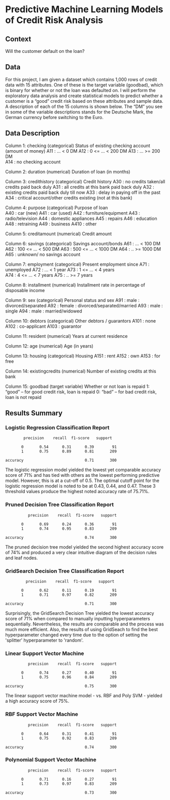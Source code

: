 # Predictive Machine Learning Models of Credit Risk Analysis

## Context

Will the customer default on the loan?

## Data
For this project, I am given a dataset which contains 1,000 rows of credit data with 
15 attributes. One of these is the target variable (goodbad), which is binary for whether or not the 
loan was defaulted on. I will perform the exploratory data analysis and create 
statistical models to predict whether a customer is a “good” credit risk based on these attributes 
and sample data. 
A description of each of the 15 columns is shown below. The “DM” you see in 
some of the variable descriptions stands for the Deutsche Mark, the German currency before 
switching to the Euro. 

## Data Description
Column 1: checking (categorical) 
Status of existing checking account (amount of money) 
A11 :      ... <    0 DM 
A12 : 0 <= ... <  200 DM 
A13 :      ... >= 200 DM  
A14 : no checking account 
 
Column 2: duration (numerical) 
        Duration of loan (in months) 
 
Column 3: credithistory (categorical) 
        Credit history 
        A30 : no credits taken/all credits paid back duly 
               A31 : all credits at this bank paid back duly 
        A32 : existing credits paid back duly till now 
              A33 : delay in paying off in the past 
        A34 : critical account/other credits existing (not at this bank) 
 
Column 4:  purpose (categorical) 
        Purpose of loan         
A40 : car (new) 
        A41 : car (used) 
        A42 : furniture/equipment 
        A43 : radio/television 
        A44 : domestic appliances 
        A45 : repairs 
        A46 : education         
A48 : retraining 
        A49 : business 
       A410 : other

Column 5: creditamount (numerical) 
        Credit amount 
 
Column 6: savings (categorical) 
        Savings account/bonds 
        A61 :          ... <  100 DM 
        A62 :   100 <= ... <  500 DM 
        A63 :   500 <= ... < 1000 DM 
        A64 :          .. >= 1000 DM 
               A65 :   unknown/ no savings account 
 
Column 7: employment (categorical) 
        Present employment since 
        A71 : unemployed 
        A72 :       ... < 1 year 
        A73 : 1  <= ... < 4 years   
        A74 : 4  <= ... < 7 years 
        A75 :       .. >= 7 years 
 
Column 8: installment (numerical) 
        Installment rate in percentage of disposable income 
 
Column 9: sex (categorical) 
        Personal status and sex 
        A91 : male   : divorced/separated 
        A92 : female : divorced/separated/married 
               A93 : male   : single 
        A94 : male   : married/widowed 
 
Column 10: debtors (categorical) 
        Other debtors / guarantors 
        A101 : none 
        A102 : co-applicant 
        A103 : guarantor 
 
Column 11: resident (numerical) 
        Years at current residence 
 
Column 12: age (numerical) 
        Age (in years) 
 
Column 13: housing (categorical) 
        Housing 
        A151 : rent 
        A152 : own 
        A153 : for free 
        
Column 14: existingcredits (numerical) 
               Number of existing credits at this bank 
 
Column 15: goodbad (target variable) 
  Whether or not loan is repaid 
  1: “good” – for good credit risk, loan is repaid 
  0: “bad” – for bad credit risk, loan is not repaid 
 

## Results Summary
### Logistic Regression Classification Report
            precision    recall  f1-score   support

           0       0.54      0.31      0.39        91
           1       0.75      0.89      0.81       209

    accuracy                           0.71       300

The logistic regression model yielded the lowest yet comparable accuracy score of 71% and has tied with others as the lowest performing predictive model. However, this is at a cut-off of 0.5. The optimal cutoff point for the logistic regression model is noted to be at 0.43, 0.44, and 0.47. These 3 threshold values produce the highest noted accuracy rate of 75.71%.
### Pruned Decision Tree Classification Report
              precision    recall  f1-score   support

           0       0.69      0.24      0.36        91
           1       0.74      0.95      0.83       209

    accuracy                           0.74       300
The pruned decision tree model yielded the second highest accuracy score of 74% and produced a very clear intuitive diagram of the decision rules and leaf nodes.
### GridSearch Decision Tree Classification Report
             precision    recall  f1-score   support

           0       0.62      0.11      0.19        91
           1       0.71      0.97      0.82       209

    accuracy                           0.71       300
Surprisingly, the GridSearch Decision Tree yielded the lowest accuracy score of 71% when compared to manually inputting hyperparameters sequentially. Nevertheless, the results are comparable and the process was much more efficient. Also, the results of using GridSeach to find the best hyperparameter changed every time due to the option of setting the 'splitter' hyperparameter to 'random'.
### Linear Support Vector Machine
              precision    recall  f1-score   support

           0       0.74      0.27      0.40        91
           1       0.75      0.96      0.84       209

    accuracy                           0.75       300
The linear support vector machine model - vs. RBF and Poly SVM - yielded a high accuracy score of 75%.
### RBF Support Vector Machine
              precision    recall  f1-score   support

           0       0.64      0.31      0.41        91
           1       0.75      0.92      0.83       209

    accuracy                           0.74       300
### Polynomial Support Vector Machine
              precision    recall  f1-score   support

           0       0.71      0.16      0.27        91
           1       0.73      0.97      0.83       209

    accuracy                           0.73       300

